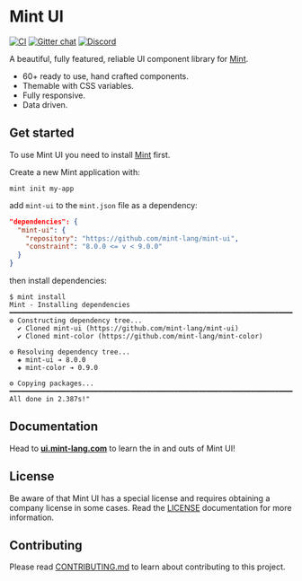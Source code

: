 # Mint UI

[![CI](https://github.com/mint-lang/mint-ui/actions/workflows/ci.yml/badge.svg)](https://github.com/mint-lang/mint-ui/actions/workflows/ci.yml)
[![Gitter chat](https://badges.gitter.im/gitterHQ/gitter.svg)](https://gitter.im/mint-lang/Lobby)
[![Discord](https://img.shields.io/discord/698214718241767445)](https://discord.gg/NXFUJs2)

A beautiful, fully featured, reliable UI component library for [Mint](https://www.mint-lang.com).

* 60+ ready to use, hand crafted components.
* Themable with CSS variables.
* Fully responsive.
* Data driven.

## Get started

To use Mint UI you need to install [Mint](https://www.mint-lang.com/install) first.

Create a new Mint application with:

```console
mint init my-app
```

add `mint-ui` to the `mint.json` file as a dependency:

```json
"dependencies": {
  "mint-ui": {
    "repository": "https://github.com/mint-lang/mint-ui",
    "constraint": "8.0.0 <= v < 9.0.0"
  }
}
```

then install dependencies:

```console
$ mint install
Mint - Installing dependencies
━━━━━━━━━━━━━━━━━━━━━━━━━━━━━━━━━━━━━━━━━━━━━━━━━━━━━━━━━━━━━━━━━━━━━━━━━━━━━━━━
⚙ Constructing dependency tree...
  ✔ Cloned mint-ui (https://github.com/mint-lang/mint-ui)
  ✔ Cloned mint-color (https://github.com/mint-lang/mint-color)

⚙ Resolving dependency tree...
  ◈ mint-ui ➔ 8.0.0
  ◈ mint-color ➔ 0.9.0

⚙ Copying packages...
━━━━━━━━━━━━━━━━━━━━━━━━━━━━━━━━━━━━━━━━━━━━━━━━━━━━━━━━━━━━━━━━━━━━━━━━━━━━━━━━
All done in 2.387s!"
```

## Documentation

Head to [**ui.mint-lang.com**](https://ui.mint-lang.com) to learn the in and outs of Mint UI!

## License

Be aware of that Mint UI has a special license and requires obtaining a company license in some cases. Read the [LICENSE](LICENSE.md) documentation for more information.

## Contributing

Please read [CONTRIBUTING.md](CONTRIBUTING.md) to learn about contributing to this project.
